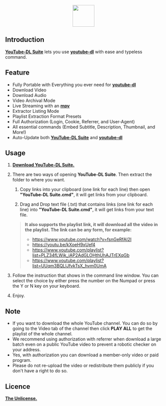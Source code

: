 <p align="center">
  <img height="70" src="https://minormole.github.io/YouTube-DL-Suite/img/logo.png">
</p>

## Introduction

[**YouTube-DL Suite**](https://github.com/MinorMole/YouTube-DL-Suite/releases/latest) lets you use [**youtube-dl**](https://youtube-dl.org) with ease and typeless command.

## Feature

- Fully Portable with Everything you ever need for [**youtube-dl**](https://youtube-dl.org)
- Download Video
- Download Audio
- Video Archival Mode
- Live Streaming with an [**mpv**](https://mpv.io)
- Extractor Listing Mode
- Playlist Extraction Format Presets
- Full Authorization (Login, Cookie, Referrer, and User-Agent)
- All essential commands (Embed Subtitle, Description, Thumbnail, and More!)
- Auto-Update both [**YouTube-DL Suite**](https://github.com/MinorMole/YouTube-DL-Suite/releases/latest) and [**youtube-dl**](https://youtube-dl.org)

## Usage

1. [**Download YouTube-DL Suite.**](https://github.com/MinorMole/YouTube-DL-Suite/releases/latest)

2. There are two ways of opening **YouTube-DL Suite**. Then extract the folder to where you want.
  
    1. Copy links into your clipboard (one link for each line) then open **"YouTube-DL Suite.cmd"**, it will get links from your clipboard.
    
    2. Drag and Drop text file (.txt) that contains links (one link for each line) into **"YouTube-DL Suite.cmd"**, it will get links from your text file.
    
    > **It also supports the playlist link, it will download all the video in the playlist. The link can be any form, for example:**
    > - https://www.youtube.com/watch?v=fsnGeRfAI2I
    > - https://youtu.be/kXoeH9xUef4
    > - https://www.youtube.com/playlist?list=PLZ34fLWik_iAP2AdGLOHthUhAJTrEXqGb
    > - https://www.youtube.com/playlist?list=UUqm3BQLlJfvkTsX_hvm0UmA

3. Follow the instruction that shows in the command line window. You can select the choice by either press the number on the Numpad or press the Y or N key on your keyboard.

4. Enjoy.

## Note

- If you want to download the whole YouTube channel. You can do so by going to the Video tab of the channel then click **PLAY ALL** to get the playlist of the whole channel.
- We recommend using authorization with referrer when download a large batch even on a public YouTube video to prevent a robotic checker on your address.
- Yes, with authorization you can download a member-only video or paid program.
- Please do not re-upload the video or redistribute them publicly if you don't have a right to do so.

## Licence

[**The Unlicense.**](https://github.com/MinorMole/YouTube-DL-Suite/blob/master/LICENSE)
